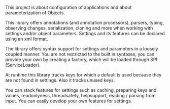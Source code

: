 This project is about configuration of applications and about parameterization of Objects.

This library offers annotations (and annotation processors), parsers, typing, observing changes, serialization,
cloning and more when working with settings and/or object parameters. Settings and its features can be declared using an xml format.

The library offers syntax support for settings and parameters in a loosely coupled manner. You are not restricted to the built in syntaxes, you can provide your own by creating a factory, which will be loaded through SPI (ServiceLoader).

At runtime this library tracks keys for which a default is used because they are not found in settings. Also it tracks
unused keys.

You can stack features for settings such as caching, preparing keys and values, readonlyness, threadsafety, helpsupport, reading / parsing from input. You can easily develop
your own features for settings.
